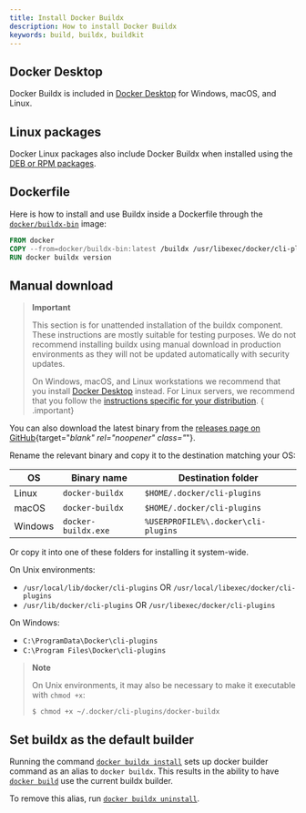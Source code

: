 ```yaml
---
title: Install Docker Buildx
description: How to install Docker Buildx
keywords: build, buildx, buildkit
---
```


## Docker Desktop

Docker Buildx is included in [Docker Desktop](../../desktop/index.md) for
Windows, macOS, and Linux.

## Linux packages

Docker Linux packages also include Docker Buildx when installed using the
[DEB or RPM packages](../../engine/install/index.md).

## Dockerfile

Here is how to install and use Buildx inside a Dockerfile through the
[`docker/buildx-bin`](https://hub.docker.com/r/docker/buildx-bin) image:

```dockerfile
FROM docker
COPY --from=docker/buildx-bin:latest /buildx /usr/libexec/docker/cli-plugins/docker-buildx
RUN docker buildx version
```

## Manual download

> **Important**
>
> This section is for unattended installation of the buildx component. These
> instructions are mostly suitable for testing purposes. We do not recommend
> installing buildx using manual download in production environments as they
> will not be updated automatically with security updates.
>
> On Windows, macOS, and Linux workstations we recommend that you install
> [Docker Desktop](../../desktop/index.md) instead. For Linux servers, we recommend
> that you follow the [instructions specific for your distribution](#linux-packages).
{ .important}

You can also download the latest binary from the [releases page on GitHub](https://github.com/docker/buildx/releases/latest){target="_blank" rel="noopener" class="_"}.

Rename the relevant binary and copy it to the destination matching your OS:

| OS       | Binary name          | Destination folder                         |
|----------|----------------------|--------------------------------------------|
| Linux    | `docker-buildx`      | `$HOME/.docker/cli-plugins`                |
| macOS    | `docker-buildx`      | `$HOME/.docker/cli-plugins`                |
| Windows  | `docker-buildx.exe`  | `%USERPROFILE%\.docker\cli-plugins`        |

Or copy it into one of these folders for installing it system-wide.

On Unix environments:

* `/usr/local/lib/docker/cli-plugins` OR `/usr/local/libexec/docker/cli-plugins`
* `/usr/lib/docker/cli-plugins` OR `/usr/libexec/docker/cli-plugins`

On Windows:

* `C:\ProgramData\Docker\cli-plugins`
* `C:\Program Files\Docker\cli-plugins`

> **Note**
>
> On Unix environments, it may also be necessary to make it executable with `chmod +x`:
> ```shell
> $ chmod +x ~/.docker/cli-plugins/docker-buildx
> ```

## Set buildx as the default builder

Running the command [`docker buildx install`](../../engine/reference/commandline/buildx_install.md)
sets up docker builder command as an alias to `docker buildx`. This results in
the ability to have [`docker build`](../../engine/reference/commandline/build.md)
use the current buildx builder.

To remove this alias, run [`docker buildx uninstall`](../../engine/reference/commandline/buildx_uninstall.md).
